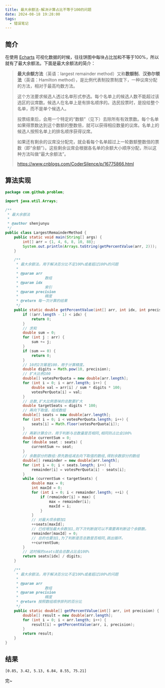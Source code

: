 ```yaml
---
title: 最大余额法-解决计算占比不等于100的问题
date: 2024-08-18 19:28:00
tags:
  - 错误笔记
---
```


## 简介

在使用 [Echarts](https://echarts.apache.org/en/index.html) 可视化数据的时候，往往饼图中每块占比加和不等于100%，所以就有了最大余额法。下面是最大余额法的简介：

> **最大余额方法**（英语：largest remainder method）又称**数额制**、**汉弥尔顿法**（英语：Hamilton method），是比例代表制投票制度下，一种议席分配的方法，相对于最高均数方法。
>
> 这个方法要求候选人透过名单形式参选。每个名单上的候选人数不能超过该选区的议席数。候选人在名单上是有排名顺序的。选民投票时，是投给整个名单，而不是单个候选人。
>
> 投票结束后，会用一个特定的“数额”（见下）去除所有有效票数。每个名单如果得票数达到这个数额的整数倍，就可以获得相应数量的议席。名单上的候选人按照名单上的排名顺序获得议席。
>
> 如果还有剩余的议席没分配完，就会看每个名单超过上一轮数额整数倍的票数（即“余额”）。这些剩余议席会根据各名单的余额大小顺序分配，所以这种方法叫做“最大余额法”。
>
> https://www.cnblogs.com/CoderSilence/p/16775866.html

## 算法实现

```java
package com.github.problem;

import java.util.Arrays;

/**
 * 最大余额法
 * 
 * @author shenjunyu
 */
public class LargestRemainderMethod {
    public static void main(String[] args) {
        int[] arr = {1, 4, 6, 8, 10, 88};
        System.out.println(Arrays.toString(getPercentValue(arr, 2)));
    }

    /**
     * 最大余额法，用于解决百分比不足100%或者超过100%的问题
     *
     * @param arr
     *            数组
     * @param idx
     *            索引
     * @param precision
     *            精度
     * @return 每一次计算的结果
     */
    public static double getPercentValue(int[] arr, int idx, int precision) {
        if ((arr.length - 1) < idx) {
            return 0;
        }
        // 求和
        double sum = 0;
        for (int j : arr) {
            sum += j;
        }
        if (sum == 0) {
            return 0;
        }
        // 10的2次幂是100，用于计算精度。
        double digits = Math.pow(10, precision);
        // 扩大比例100
        double[] votesPerQuota = new double[arr.length];
        for (int i = 0; i < arr.length; i++) {
            double val = arr[i] / sum * digits * 100;
            votesPerQuota[i] = val;
        }
        // 总数,扩大比例意味的总数要扩大
        double targetSeats = digits * 100;
        // 再向下取值，组成数组
        double[] seats = new double[arr.length];
        for (int i = 0; i < votesPerQuota.length; i++) {
            seats[i] = Math.floor(votesPerQuota[i]);
        }
        // 再新计算合计，用于判断与总数量是否相同,相同则占比会100%
        double currentSum = 0;
        for (double seat : seats) {
            currentSum += seat;
        }
        // 余数部分的数组:原先数组减去向下取值的数组,得到余数部分的数组
        double[] remainder = new double[arr.length];
        for (int i = 0; i < seats.length; i++) {
            remainder[i] = votesPerQuota[i] - seats[i];
        }
        while (currentSum < targetSeats) {
            double max = 0;
            int maxId = 0;
            for (int i = 0; i < remainder.length; ++i) {
                if (remainder[i] > max) {
                    max = remainder[i];
                    maxId = i;
                }
            }
            // 对最大项余额加1
            ++seats[maxId];
            // 已经增加最大余数加1,则下次判断就可以不需要再判断这个余额数。
            remainder[maxId] = 0;
            // 总的也要加1,为了判断是否总数是否相同,跳出循环。
            ++currentSum;
        }
        // 这时候的seats就会总数占比会100%
        return seats[idx] / digits;
    }

    /**
     * 最大余额法，用于解决百分比不足100%或者超过100%的问题
     *
     * @param arr
     *            数组
     * @param precision
     *            精度
     * @return 按照数组顺序排列的百分比
     */
    public static double[] getPercentValue(int[] arr, int precision) {
        double[] result = new double[arr.length];
        for (int i = 0; i < arr.length; i++) {
            result[i] = getPercentValue(arr, i, precision);
        }
        return result;
    }
}
```

## 结果

```
[0.85, 3.42, 5.13, 6.84, 8.55, 75.21]
```

完~
